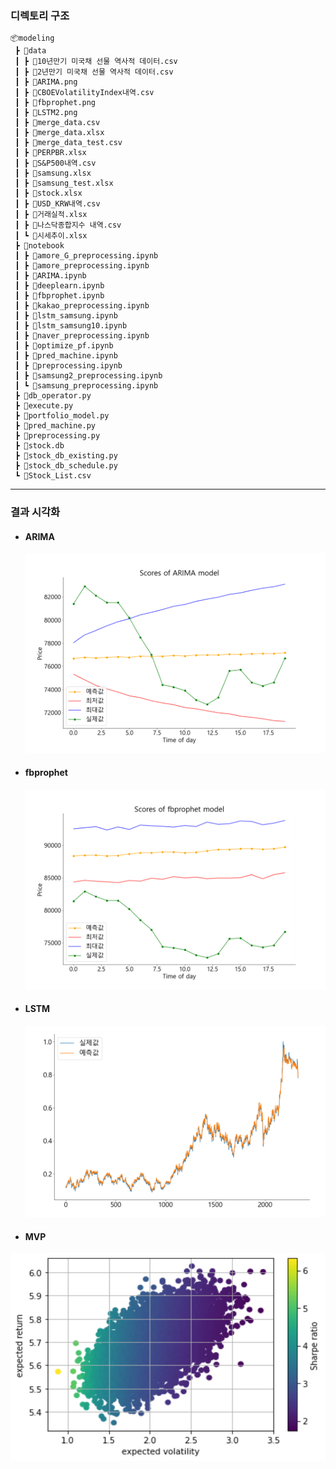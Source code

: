 ### 디렉토리 구조

```
📦modeling
 ┣ 📂data
 ┃ ┣ 📜10년만기 미국채 선물 역사적 데이터.csv
 ┃ ┣ 📜2년만기 미국채 선물 역사적 데이터.csv
 ┃ ┣ 📜ARIMA.png
 ┃ ┣ 📜CBOEVolatilityIndex내역.csv
 ┃ ┣ 📜fbprophet.png
 ┃ ┣ 📜LSTM2.png
 ┃ ┣ 📜merge_data.csv
 ┃ ┣ 📜merge_data.xlsx
 ┃ ┣ 📜merge_data_test.csv
 ┃ ┣ 📜PERPBR.xlsx
 ┃ ┣ 📜S&P500내역.csv
 ┃ ┣ 📜samsung.xlsx
 ┃ ┣ 📜samsung_test.xlsx
 ┃ ┣ 📜stock.xlsx
 ┃ ┣ 📜USD_KRW내역.csv
 ┃ ┣ 📜거래실적.xlsx
 ┃ ┣ 📜나스닥종합지수 내역.csv
 ┃ ┗ 📜시세추이.xlsx
 ┣ 📂notebook
 ┃ ┣ 📜amore_G_preprocessing.ipynb
 ┃ ┣ 📜amore_preprocessing.ipynb
 ┃ ┣ 📜ARIMA.ipynb
 ┃ ┣ 📜deeplearn.ipynb
 ┃ ┣ 📜fbprophet.ipynb
 ┃ ┣ 📜kakao_preprocessing.ipynb
 ┃ ┣ 📜lstm_samsung.ipynb
 ┃ ┣ 📜lstm_samsung10.ipynb
 ┃ ┣ 📜naver_preprocessing.ipynb
 ┃ ┣ 📜optimize_pf.ipynb
 ┃ ┣ 📜pred_machine.ipynb
 ┃ ┣ 📜preprocessing.ipynb
 ┃ ┣ 📜samsung2_preprocessing.ipynb
 ┃ ┗ 📜samsung_preprocessing.ipynb
 ┣ 📜db_operator.py
 ┣ 📜execute.py
 ┣ 📜portfolio_model.py
 ┣ 📜pred_machine.py
 ┣ 📜preprocessing.py
 ┣ 📜stock.db
 ┣ 📜stock_db_existing.py
 ┣ 📜stock_db_schedule.py
 ┗ 📜Stock_List.csv
```

------

### 결과 시각화

* #### ARIMA

  ![ARIMA](md-images/ARIMA.png)

* #### fbprophet

  ![fbprophet](md-images/fbprophet.png)

* #### LSTM

  ![LSTM](md-images/LSTM.png)

* #### MVP

![MVP](md-images/MVP.png)

